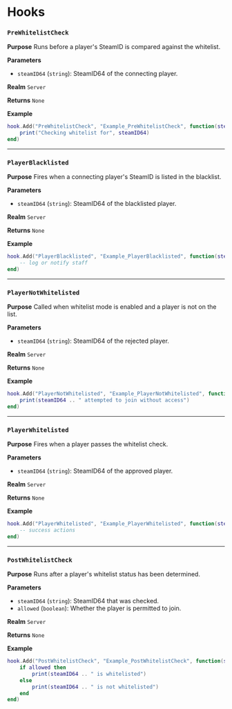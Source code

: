 # Hooks

### `PreWhitelistCheck`

**Purpose**
Runs before a player's SteamID is compared against the whitelist.

**Parameters**

* `steamID64` (`string`): SteamID64 of the connecting player.

**Realm**
`Server`

**Returns**
`None`

**Example**

```lua
hook.Add("PreWhitelistCheck", "Example_PreWhitelistCheck", function(steamID64)
    print("Checking whitelist for", steamID64)
end)
```

---

### `PlayerBlacklisted`

**Purpose**
Fires when a connecting player's SteamID is listed in the blacklist.

**Parameters**

* `steamID64` (`string`): SteamID64 of the blacklisted player.

**Realm**
`Server`

**Returns**
`None`

**Example**

```lua
hook.Add("PlayerBlacklisted", "Example_PlayerBlacklisted", function(steamID64)
    -- log or notify staff
end)
```

---

### `PlayerNotWhitelisted`

**Purpose**
Called when whitelist mode is enabled and a player is not on the list.

**Parameters**

* `steamID64` (`string`): SteamID64 of the rejected player.

**Realm**
`Server`

**Returns**
`None`

**Example**

```lua
hook.Add("PlayerNotWhitelisted", "Example_PlayerNotWhitelisted", function(steamID64)
    print(steamID64 .. " attempted to join without access")
end)
```

---

### `PlayerWhitelisted`

**Purpose**
Fires when a player passes the whitelist check.

**Parameters**

* `steamID64` (`string`): SteamID64 of the approved player.

**Realm**
`Server`

**Returns**
`None`

**Example**

```lua
hook.Add("PlayerWhitelisted", "Example_PlayerWhitelisted", function(steamID64)
    -- success actions
end)
```

---

### `PostWhitelistCheck`

**Purpose**
Runs after a player's whitelist status has been determined.

**Parameters**

* `steamID64` (`string`): SteamID64 that was checked.
* `allowed` (`boolean`): Whether the player is permitted to join.

**Realm**
`Server`

**Returns**
`None`

**Example**

```lua
hook.Add("PostWhitelistCheck", "Example_PostWhitelistCheck", function(steamID64, allowed)
    if allowed then
        print(steamID64 .. " is whitelisted")
    else
        print(steamID64 .. " is not whitelisted")
    end
end)
```

